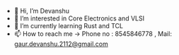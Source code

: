 - 👋 Hi, I’m Devanshu 
- 👀 I’m interested in Core Electronics and VLSI
- 🌱 I’m currently learning Rust and TCL
- 📫 How to reach me -> Phone no : 8545846778 , Mail: gaur.devanshu.2112@gmail.com

<!---
Griseoh/Griseoh is a ✨ special ✨ repository because its `README.md` (this file) appears on your GitHub profile.
You can click the Preview link to take a look at your changes.
--->
